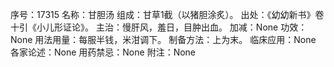 序号：17315
名称：甘胆汤
组成：甘草1截（以猪胆涂炙）。
出处：《幼幼新书》卷十引《小儿形证论》。
主治：慢肝风，羞日，目肿出血。
加减：None
功效：None
用法用量：每服半钱，米泔调下。
制备方法：上为末。
临床应用：None
各家论述：None
用药禁忌：None
附注：None
